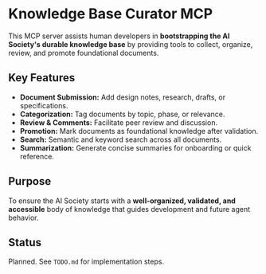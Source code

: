 # Knowledge Base Curator MCP

This MCP server assists human developers in **bootstrapping the AI Society's durable knowledge base** by providing tools to collect, organize, review, and promote foundational documents.

## Key Features

- **Document Submission:** Add design notes, research, drafts, or specifications.
- **Categorization:** Tag documents by topic, phase, or relevance.
- **Review & Comments:** Facilitate peer review and discussion.
- **Promotion:** Mark documents as foundational knowledge after validation.
- **Search:** Semantic and keyword search across all documents.
- **Summarization:** Generate concise summaries for onboarding or quick reference.

## Purpose

To ensure the AI Society starts with a **well-organized, validated, and accessible** body of knowledge that guides development and future agent behavior.

## Status

Planned. See `TODO.md` for implementation steps.